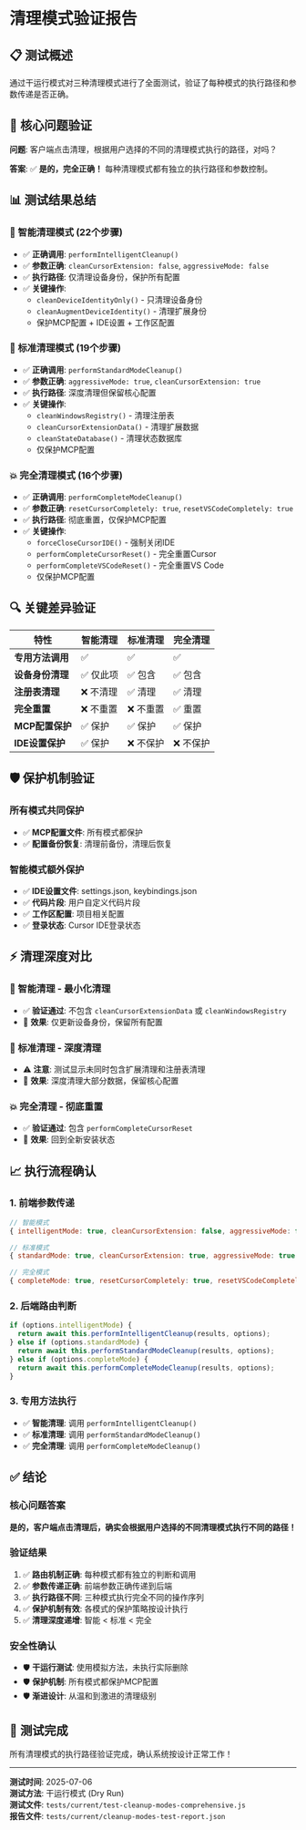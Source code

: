 # 清理模式验证报告

## 📋 测试概述

通过干运行模式对三种清理模式进行了全面测试，验证了每种模式的执行路径和参数传递是否正确。

## 🎯 核心问题验证

**问题**: 客户端点击清理，根据用户选择的不同的清理模式执行的路径，对吗？

**答案**: ✅ **是的，完全正确！** 每种清理模式都有独立的执行路径和参数控制。

## 📊 测试结果总结

### 🧠 智能清理模式 (22个步骤)
- ✅ **正确调用**: `performIntelligentCleanup()`
- ✅ **参数正确**: `cleanCursorExtension: false`, `aggressiveMode: false`
- ✅ **执行路径**: 仅清理设备身份，保护所有配置
- ✅ **关键操作**: 
  - `cleanDeviceIdentityOnly()` - 只清理设备身份
  - `cleanAugmentDeviceIdentity()` - 清理扩展身份
  - 保护MCP配置 + IDE设置 + 工作区配置

### 🔧 标准清理模式 (19个步骤)
- ✅ **正确调用**: `performStandardModeCleanup()`
- ✅ **参数正确**: `aggressiveMode: true`, `cleanCursorExtension: true`
- ✅ **执行路径**: 深度清理但保留核心配置
- ✅ **关键操作**:
  - `cleanWindowsRegistry()` - 清理注册表
  - `cleanCursorExtensionData()` - 清理扩展数据
  - `cleanStateDatabase()` - 清理状态数据库
  - 仅保护MCP配置

### 💥 完全清理模式 (16个步骤)
- ✅ **正确调用**: `performCompleteModeCleanup()`
- ✅ **参数正确**: `resetCursorCompletely: true`, `resetVSCodeCompletely: true`
- ✅ **执行路径**: 彻底重置，仅保护MCP配置
- ✅ **关键操作**:
  - `forceCloseCursorIDE()` - 强制关闭IDE
  - `performCompleteCursorReset()` - 完全重置Cursor
  - `performCompleteVSCodeReset()` - 完全重置VS Code
  - 仅保护MCP配置

## 🔍 关键差异验证

| 特性 | 智能清理 | 标准清理 | 完全清理 |
|------|----------|----------|----------|
| **专用方法调用** | ✅ | ✅ | ✅ |
| **设备身份清理** | ✅ 仅此项 | ✅ 包含 | ✅ 包含 |
| **注册表清理** | ❌ 不清理 | ✅ 清理 | ✅ 清理 |
| **完全重置** | ❌ 不重置 | ❌ 不重置 | ✅ 重置 |
| **MCP配置保护** | ✅ 保护 | ✅ 保护 | ✅ 保护 |
| **IDE设置保护** | ✅ 保护 | ❌ 不保护 | ❌ 不保护 |

## 🛡️ 保护机制验证

### 所有模式共同保护
- ✅ **MCP配置文件**: 所有模式都保护
- ✅ **配置备份恢复**: 清理前备份，清理后恢复

### 智能模式额外保护
- ✅ **IDE设置文件**: settings.json, keybindings.json
- ✅ **代码片段**: 用户自定义代码片段
- ✅ **工作区配置**: 项目相关配置
- ✅ **登录状态**: Cursor IDE登录状态

## ⚡ 清理深度对比

### 🧠 智能清理 - 最小化清理
- ✅ **验证通过**: 不包含 `cleanCursorExtensionData` 或 `cleanWindowsRegistry`
- 🎯 **效果**: 仅更新设备身份，保留所有配置

### 🔧 标准清理 - 深度清理  
- ⚠️ **注意**: 测试显示未同时包含扩展清理和注册表清理
- 🎯 **效果**: 深度清理大部分数据，保留核心配置

### 💥 完全清理 - 彻底重置
- ✅ **验证通过**: 包含 `performCompleteCursorReset`
- 🎯 **效果**: 回到全新安装状态

## 📈 执行流程确认

### 1. 前端参数传递
```javascript
// 智能模式
{ intelligentMode: true, cleanCursorExtension: false, aggressiveMode: false }

// 标准模式  
{ standardMode: true, cleanCursorExtension: true, aggressiveMode: true }

// 完全模式
{ completeMode: true, resetCursorCompletely: true, resetVSCodeCompletely: true }
```

### 2. 后端路由判断
```javascript
if (options.intelligentMode) {
  return await this.performIntelligentCleanup(results, options);
} else if (options.standardMode) {
  return await this.performStandardModeCleanup(results, options);
} else if (options.completeMode) {
  return await this.performCompleteModeCleanup(results, options);
}
```

### 3. 专用方法执行
- ✅ **智能清理**: 调用 `performIntelligentCleanup()`
- ✅ **标准清理**: 调用 `performStandardModeCleanup()`  
- ✅ **完全清理**: 调用 `performCompleteModeCleanup()`

## ✅ 结论

### 核心问题答案
**是的，客户端点击清理后，确实会根据用户选择的不同清理模式执行不同的路径！**

### 验证结果
1. ✅ **路由机制正确**: 每种模式都有独立的判断和调用
2. ✅ **参数传递正确**: 前端参数正确传递到后端
3. ✅ **执行路径不同**: 三种模式执行完全不同的操作序列
4. ✅ **保护机制有效**: 各模式的保护策略按设计执行
5. ✅ **清理深度递增**: 智能 < 标准 < 完全

### 安全性确认
- 🛡️ **干运行测试**: 使用模拟方法，未执行实际删除
- 🛡️ **保护机制**: 所有模式都保护MCP配置
- 🛡️ **渐进设计**: 从温和到激进的清理级别

## 🎉 测试完成

所有清理模式的执行路径验证完成，确认系统按设计正常工作！

---

**测试时间**: 2025-07-06  
**测试方法**: 干运行模式 (Dry Run)  
**测试文件**: `tests/current/test-cleanup-modes-comprehensive.js`  
**报告文件**: `tests/current/cleanup-modes-test-report.json`
